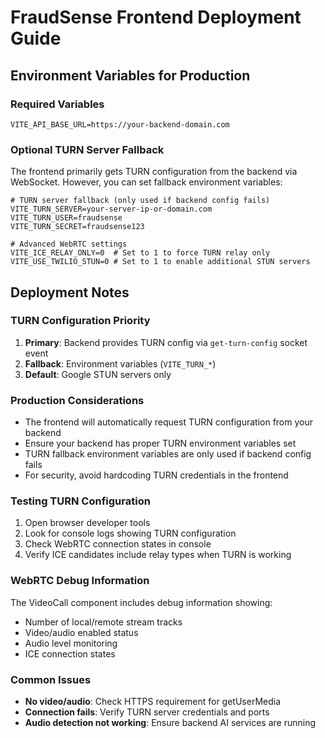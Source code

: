 # FraudSense Frontend Deployment Guide

## Environment Variables for Production

### Required Variables
```env
VITE_API_BASE_URL=https://your-backend-domain.com
```

### Optional TURN Server Fallback
The frontend primarily gets TURN configuration from the backend via WebSocket. However, you can set fallback environment variables:

```env
# TURN server fallback (only used if backend config fails)
VITE_TURN_SERVER=your-server-ip-or-domain.com
VITE_TURN_USER=fraudsense
VITE_TURN_SECRET=fraudsense123

# Advanced WebRTC settings
VITE_ICE_RELAY_ONLY=0  # Set to 1 to force TURN relay only
VITE_USE_TWILIO_STUN=0 # Set to 1 to enable additional STUN servers
```

## Deployment Notes

### TURN Configuration Priority
1. **Primary**: Backend provides TURN config via `get-turn-config` socket event
2. **Fallback**: Environment variables (`VITE_TURN_*`)
3. **Default**: Google STUN servers only

### Production Considerations
- The frontend will automatically request TURN configuration from your backend
- Ensure your backend has proper TURN environment variables set
- TURN fallback environment variables are only used if backend config fails
- For security, avoid hardcoding TURN credentials in the frontend

### Testing TURN Configuration
1. Open browser developer tools
2. Look for console logs showing TURN configuration
3. Check WebRTC connection states in console
4. Verify ICE candidates include relay types when TURN is working

### WebRTC Debug Information
The VideoCall component includes debug information showing:
- Number of local/remote stream tracks
- Video/audio enabled status
- Audio level monitoring
- ICE connection states

### Common Issues
- **No video/audio**: Check HTTPS requirement for getUserMedia
- **Connection fails**: Verify TURN server credentials and ports
- **Audio detection not working**: Ensure backend AI services are running